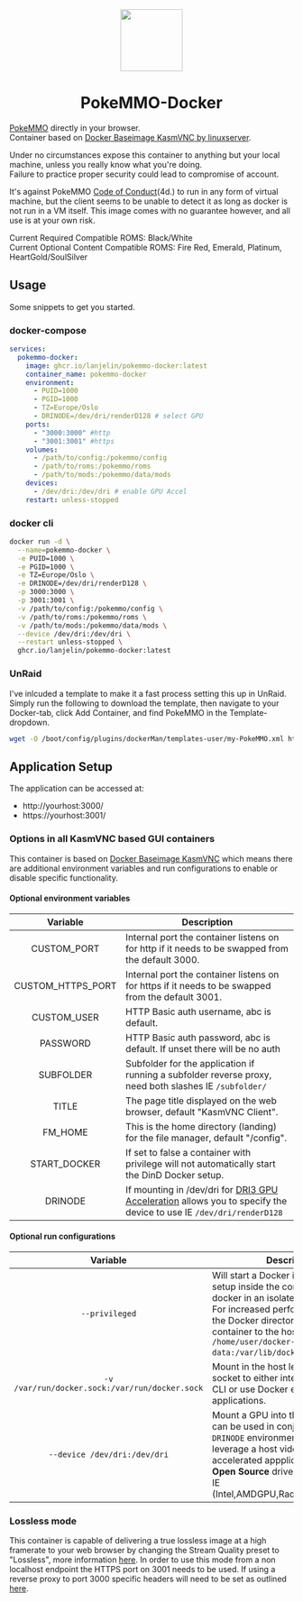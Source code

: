 <div align="center">
    <img src="https://pokemmo.com/build/images/opengraph.ce52eb8f.png" width="110", height="110">
</div>
<h1 align="center">PokeMMO-Docker</h1>

[PokeMMO](https://pokemmo.com/en/) directly in your browser.  
Container based on [Docker Baseimage KasmVNC by linuxserver](https://github.com/linuxserver/docker-baseimage-kasmvnc).  

Under no circumstances expose this container to anything but your local machine, unless you really know what you're doing.  
Failure to practice proper security could lead to compromise of account. 

It's against PokeMMO [Code of Conduct](https://pokemmo.com/en/code_of_conduct/)(4d.) to run in any form of virtual machine, but the client seems to be unable to detect it as long as docker is not run in a VM itself. 
This image comes with no guarantee however, and all use is at your own risk.  

Current Required Compatible ROMS: Black/White  
Current Optional Content Compatible ROMS: Fire Red, Emerald, Platinum, HeartGold/SoulSilver  

## Usage

Some snippets to get you started.

### docker-compose

```yaml
services:
  pokemmo-docker:
    image: ghcr.io/lanjelin/pokemmo-docker:latest
    container_name: pokemmo-docker
    environment:
      - PUID=1000
      - PGID=1000
      - TZ=Europe/Oslo
      - DRINODE=/dev/dri/renderD128 # select GPU
    ports:
      - "3000:3000" #http
      - "3001:3001" #https
    volumes:
      - /path/to/config:/pokemmo/config
      - /path/to/roms:/pokemmo/roms
      - /path/to/mods:/pokemmo/data/mods
    devices:
      - /dev/dri:/dev/dri # enable GPU Accel
    restart: unless-stopped
```

### docker cli

```bash
docker run -d \
  --name=pokemmo-docker \
  -e PUID=1000 \
  -e PGID=1000 \
  -e TZ=Europe/Oslo \
  -e DRINODE=/dev/dri/renderD128 \
  -p 3000:3000 \
  -p 3001:3001 \
  -v /path/to/config:/pokemmo/config \
  -v /path/to/roms:/pokemmo/roms \
  -v /path/to/mods:/pokemmo/data/mods \
  --device /dev/dri:/dev/dri \
  --restart unless-stopped \
  ghcr.io/lanjelin/pokemmo-docker:latest
```

### UnRaid
I've inlcuded a template to make it a fast process setting this up in UnRaid.  
Simply run the following to download the template, then navigate to your Docker-tab, click Add Container, and find PokeMMO in the Template-dropdown.

```bash
wget -O /boot/config/plugins/dockerMan/templates-user/my-PokeMMO.xml https://raw.githubusercontent.com/Lanjelin/docker-templates/main/lanjelin/pokemmo.xml
```

## Application Setup

The application can be accessed at:

* http://yourhost:3000/
* https://yourhost:3001/

### Options in all KasmVNC based GUI containers

This container is based on [Docker Baseimage KasmVNC](https://github.com/linuxserver/docker-baseimage-kasmvnc) which means there are additional environment variables and run configurations to enable or disable specific functionality.

#### Optional environment variables

| Variable | Description |
| :----: | --- |
| CUSTOM_PORT | Internal port the container listens on for http if it needs to be swapped from the default 3000. |
| CUSTOM_HTTPS_PORT | Internal port the container listens on for https if it needs to be swapped from the default 3001. |
| CUSTOM_USER | HTTP Basic auth username, abc is default. |
| PASSWORD | HTTP Basic auth password, abc is default. If unset there will be no auth |
| SUBFOLDER | Subfolder for the application if running a subfolder reverse proxy, need both slashes IE `/subfolder/` |
| TITLE | The page title displayed on the web browser, default "KasmVNC Client". |
| FM_HOME | This is the home directory (landing) for the file manager, default "/config". |
| START_DOCKER | If set to false a container with privilege will not automatically start the DinD Docker setup. |
| DRINODE | If mounting in /dev/dri for [DRI3 GPU Acceleration](https://www.kasmweb.com/kasmvnc/docs/master/gpu_acceleration.html) allows you to specify the device to use IE `/dev/dri/renderD128` |

#### Optional run configurations

| Variable | Description |
| :----: | --- |
| `--privileged` | Will start a Docker in Docker (DinD) setup inside the container to use docker in an isolated environment. For increased performance mount the Docker directory inside the container to the host IE `-v /home/user/docker-data:/var/lib/docker`. |
| `-v /var/run/docker.sock:/var/run/docker.sock` | Mount in the host level Docker socket to either interact with it via CLI or use Docker enabled applications. |
| `--device /dev/dri:/dev/dri` | Mount a GPU into the container, this can be used in conjunction with the `DRINODE` environment variable to leverage a host video card for GPU accelerated appplications. Only **Open Source** drivers are supported IE (Intel,AMDGPU,Radeon,ATI,Nouveau) |

### Lossless mode

This container is capable of delivering a true lossless image at a high framerate to your web browser by changing the Stream Quality preset to "Lossless", more information [here](https://www.kasmweb.com/docs/latest/how_to/lossless.html#technical-background). In order to use this mode from a non localhost endpoint the HTTPS port on 3001 needs to be used. If using a reverse proxy to port 3000 specific headers will need to be set as outlined [here](https://github.com/linuxserver/docker-baseimage-kasmvnc#lossless).

